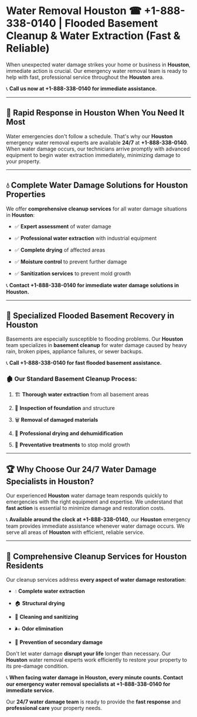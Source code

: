 # Water Removal Houston ☎ +1-888-338-0140 | Flooded Basement Cleanup & Water Extraction (Fast & Reliable)

When unexpected water damage strikes your home or business in **Houston**, immediate action is crucial. Our emergency water removal team is ready to help with fast, professional service throughout the **Houston** area. 

📞 **Call us now at +1-888-338-0140 for immediate assistance.**
---
## 🚀 Rapid Response in Houston When You Need It Most
Water emergencies don't follow a schedule. That's why our **Houston** emergency water removal experts are available **24/7** at **+1-888-338-0140**. When water damage occurs, our technicians arrive promptly with advanced equipment to begin water extraction immediately, minimizing damage to your property.
---
## 💧 Complete Water Damage Solutions for Houston Properties
We offer **comprehensive cleanup services** for all water damage situations in **Houston**:
- ✅ **Expert assessment** of water damage  
- ✅ **Professional water extraction** with industrial equipment  
- ✅ **Complete drying** of affected areas  
- ✅ **Moisture control** to prevent further damage  
- ✅ **Sanitization services** to prevent mold growth  
📞 **Contact +1-888-338-0140 for immediate water damage solutions in Houston.**
---
## 🌊 Specialized Flooded Basement Recovery in Houston
Basements are especially susceptible to flooding problems. Our **Houston** team specializes in **basement cleanup** for water damage caused by heavy rain, broken pipes, appliance failures, or sewer backups. 
📞 **Call +1-888-338-0140 for fast flooded basement assistance.**
### 🏚️ Our Standard Basement Cleanup Process:
1. 🏗️ **Thorough water extraction** from all basement areas  
2. 🔎 **Inspection of foundation** and structure  
3. 🗑️ **Removal of damaged materials**  
4. 💨 **Professional drying and dehumidification**  
5. 🚫 **Preventative treatments** to stop mold growth  
---
## 🏆 Why Choose Our 24/7 Water Damage Specialists in Houston?
Our experienced **Houston** water damage team responds quickly to emergencies with the right equipment and expertise. We understand that **fast action** is essential to minimize damage and restoration costs.
📞 **Available around the clock at +1-888-338-0140**, our **Houston** emergency team provides immediate assistance whenever water damage occurs. We serve all areas of **Houston** with efficient, reliable service.
---
## 🧹 Comprehensive Cleanup Services for Houston Residents
Our cleanup services address **every aspect of water damage restoration**:
- 💧 **Complete water extraction**  
- 🏠 **Structural drying**  
- 🧼 **Cleaning and sanitizing**  
- 🌬️ **Odor elimination**  
- 🚫 **Prevention of secondary damage**  
Don't let water damage **disrupt your life** longer than necessary. Our **Houston** water removal experts work efficiently to restore your property to its pre-damage condition.
📞 **When facing water damage in Houston, every minute counts. Contact our emergency water removal specialists at +1-888-338-0140 for immediate service.**
Our **24/7 water damage team** is ready to provide the **fast response** and **professional care** your property needs.

